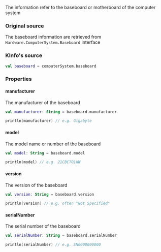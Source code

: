 The information refer to the baseboard or motherboard of the computer system

### Original source

The baseboard information are retrieved from `Hardware.ComputerSystem.Baseboard` interface

### KInfo's source

```kotlin
val baseboard = computerSystem.baseboard
```

### Properties

#### manufacturer

The manufacturer of the baseboard

```kotlin
val manufacturer: String = baseboard.manufacturer

println(manufacturer) // e.g. Gigabyte
```

#### model

The model name or number of the baseboard

```kotlin
val model: String = baseboard.model

println(model) // e.g. 21CBCTO1WW
```

#### version

The version of the baseboard

```kotlin
val version: String = baseboard.version

println(version) // e.g. often "Not Specified"
```

#### serialNumber

The serial number of the baseboard

```kotlin
val serialNumber: String = baseboard.serialNumber

println(serialNumber) // e.g. SN0000000000
```